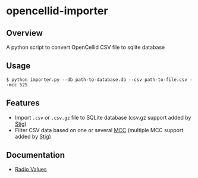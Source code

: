 # opencellid-importer

## Overview
A python script to convert OpenCellid CSV file to sqlite database

## Usage

```
$ python importer.py --db path-to-database.db --csv path-to-file.csv --mcc 525
```

## Features

- Import `.csv` or `.csv.gz` file to SQLite database (csv.gz support added by [Stig](https://github.com/stigtsp))
- Filter CSV data based on one or several [MCC](https://en.wikipedia.org/wiki/Mobile_country_code) (multiple MCC support added by [Stig](https://github.com/stigtsp))

## Documentation

- [Radio Values](doc/radio-values.md)